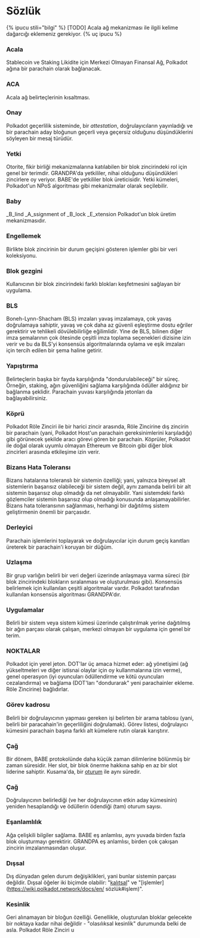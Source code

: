 # Sözlük

{% ipucu stili="bilgi" %}
\[TODO\] Acala ağ mekanizması ile ilgili kelime dağarcığı eklemeniz gerekiyor.
{% uç ipucu %}

### Acala

Stablecoin ve Staking Likidite için Merkezi Olmayan Finansal Ağ, Polkadot ağına bir parachain olarak bağlanacak.

### ACA

Acala ağ belirteçlerinin kısaltması.

### Onay

Polkadot geçerlilik sisteminde, bir _attestation_, doğrulayıcıların yayınladığı ve bir parachain aday bloğunun geçerli veya geçersiz olduğunu düşündüklerini söyleyen bir mesaj türüdür.

### Yetki

Otorite, fikir birliği mekanizmalarına katılabilen bir blok zincirindeki rol için genel bir terimdir. GRANDPA'da yetkililer, nihai olduğunu düşündükleri zincirlere oy veriyor. BABE'de yetkililer blok üreticisidir. Yetki kümeleri, Polkadot'un NPoS algoritması gibi mekanizmalar olarak seçilebilir.

### Baby

\_B\_lind \_A\_ssignment of \_B\_lock \_E\_xtension Polkadot'un blok üretim mekanizmasıdır.

### Engellemek

Birlikte blok zincirinin bir durum geçişini gösteren işlemler gibi bir veri koleksiyonu.

### Blok gezgini

Kullanıcının bir blok zincirindeki farklı blokları keşfetmesini sağlayan bir uygulama.

### BLS

Boneh-Lynn-Shacham \(BLS\) imzaları yavaş imzalamaya, çok yavaş doğrulamaya sahiptir, yavaş ve çok daha az güvenli eşleştirme dostu eğriler gerektirir ve tehlikeli dövülebilirliğe eğilimlidir. Yine de BLS, bilinen diğer imza şemalarının çok ötesinde çeşitli imza toplama seçenekleri dizisine izin verir ve bu da BLS'yi konsensüs algoritmalarında oylama ve eşik imzaları için tercih edilen bir şema haline getirir.

### Yapıştırma

Belirteçlerin başka bir fayda karşılığında "dondurulabileceği" bir süreç. Örneğin, staking, ağın güvenliğini sağlama karşılığında ödüller aldığınız bir bağlanma şeklidir. Parachain yuvası karşılığında jetonları da bağlayabilirsiniz.

### Köprü

Polkadot Röle Zinciri ile bir harici zincir arasında, Röle Zincirine dış zincirin bir parachain \(yani, Polkadot Host'un parachain gereksinimlerini karşıladığı\) gibi görünecek şekilde aracı görevi gören bir parachain. Köprüler, Polkadot ile doğal olarak uyumlu olmayan Ethereum ve Bitcoin gibi diğer blok zincirleri arasında etkileşime izin verir.

### Bizans Hata Toleransı

Bizans hatalarına toleranslı bir sistemin özelliği; yani, yalnızca bireysel alt sistemlerin başarısız olabileceği bir sistem değil, aynı zamanda belirli bir alt sistemin başarısız olup olmadığı da net olmayabilir. Yani sistemdeki farklı gözlemciler sistemin başarısız olup olmadığı konusunda anlaşamayabilirler. Bizans hata toleransının sağlanması, herhangi bir dağıtılmış sistem geliştirmenin önemli bir parçasıdır.

### Derleyici

Parachain işlemlerini toplayarak ve doğrulayıcılar için durum geçiş kanıtları üreterek bir parachain'i koruyan bir düğüm.

### Uzlaşma

Bir grup varlığın belirli bir veri değeri üzerinde anlaşmaya varma süreci \(bir blok zincirindeki blokların sıralanması ve oluşturulması gibi). Konsensüs belirlemek için kullanılan çeşitli algoritmalar vardır. Polkadot tarafından kullanılan konsensüs algoritması GRANDPA'dır.

### Uygulamalar

Belirli bir sistem veya sistem kümesi üzerinde çalıştırılmak yerine dağıtılmış bir ağın parçası olarak çalışan, merkezi olmayan bir uygulama için genel bir terim.

### NOKTALAR

Polkadot için yerel jeton. DOT'lar üç amaca hizmet eder: ağ yönetişimi \(ağ yükseltmeleri ve diğer istisnai olaylar için oy kullanmalarına izin verme\), genel operasyon \(iyi oyuncuları ödüllendirme ve kötü oyuncuları cezalandırma\) ve bağlama \(DOT'ları "dondurarak" yeni parachainler ekleme. Röle Zincirine\) bağlıdırlar.

### Görev kadrosu

Belirli bir doğrulayıcının yapması gereken işi belirten bir arama tablosu \(yani, belirli bir paracahain'in geçerliliğini doğrulamak\). Görev listesi, doğrulayıcı kümesini parachain başına farklı alt kümelere rutin olarak karıştırır.

### Çağ

Bir dönem, BABE protokolünde daha küçük zaman dilimlerine bölünmüş bir zaman süresidir. Her slot, bir blok önerme hakkına sahip en az bir slot liderine sahiptir. Kusama'da, bir [oturum](https://wiki.polkadot.network/docs/en/glossary#session) ile aynı süredir.

### Çağ

Doğrulayıcının belirlediği \(ve her doğrulayıcının etkin aday kümesinin\) yeniden hesaplandığı ve ödüllerin ödendiği \(tam\) oturum sayısı.

### Eşanlamlılık

Ağa çelişkili bilgiler sağlama. BABE eş anlamlısı, aynı yuvada birden fazla blok oluşturmayı gerektirir. GRANDPA eş anlamlısı, birden çok çakışan zincirin imzalanmasından oluşur.

### Dışsal

Dış dünyadan gelen durum değişiklikleri, yani bunlar sistemin parçası değildir. Dışsal öğeler iki biçimde olabilir: "[kalıtsal](https://wiki.polkadot.network/docs/en/glossary#inherent)" ve "[işlemler](https://wiki.polkadot.network/docs/en/ sözlük#işlem)".

### Kesinlik

Geri alınamayan bir bloğun özelliği. Genellikle, oluşturulan bloklar gelecekte bir noktaya kadar nihai değildir - "olasılıksal kesinlik" durumunda belki de asla. Polkadot Röle Zinciri u
